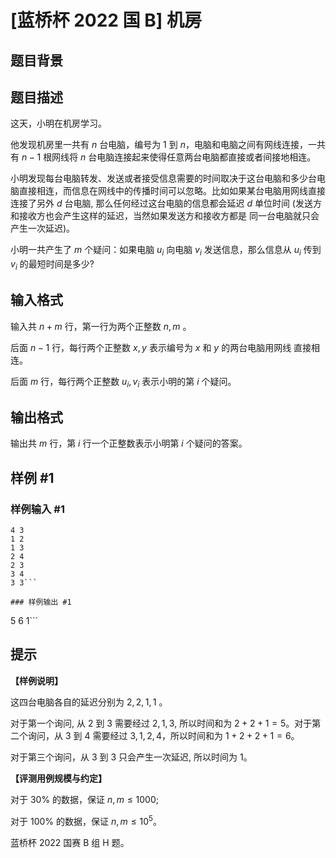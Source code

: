 # [蓝桥杯 2022 国 B] 机房

## 题目背景



## 题目描述

这天，小明在机房学习。

他发现机房里一共有 $n$ 台电脑，编号为 1 到 $n$，电脑和电脑之间有网线连接，一共有 $n-1$ 根网线将 $n$ 台电脑连接起来使得任意两台电脑都直接或者间接地相连。

小明发现每台电脑转发、发送或者接受信息需要的时间取决于这台电脑和多少台电脑直接相连，而信息在网线中的传播时间可以忽略。比如如果某台电脑用网线直接连接了另外 $d$ 台电脑, 那么任何经过这台电脑的信息都会延迟 $d$ 单位时间 (发送方和接收方也会产生这样的延迟，当然如果发送方和接收方都是 同一台电脑就只会产生一次延迟)。

小明一共产生了 $m$ 个疑问：如果电脑 $u_{i}$ 向电脑 $v_{i}$ 发送信息，那么信息从 $u_{i}$ 传到 $v_{i}$ 的最短时间是多少?


## 输入格式

输入共 $n+m$ 行，第一行为两个正整数 $n, m$ 。

后面 $n-1$ 行，每行两个正整数 $x, y$ 表示编号为 $x$ 和 $y$ 的两台电脑用网线 直接相连。

后面 $m$ 行，每行两个正整数 $u_{i}, v_{i}$ 表示小明的第 $i$ 个疑问。


## 输出格式

输出共 $m$ 行，第 $i$ 行一个正整数表示小明第 $i$ 个疑问的答案。

## 样例 #1

### 样例输入 #1
```
4 3
1 2
1 3
2 4
2 3
3 4
3 3```

### 样例输出 #1

```
5
6
1```

## 提示

**【样例说明】**

这四台电脑各自的延迟分别为 $2,2,1,1$ 。

对于第一个询问, 从 $2$ 到 $3$ 需要经过 $2,1,3$, 所以时间和为 $2+2+1=5$。对于第二个询问，从 $3$ 到 $4$ 需要经过 $3,1,2,4$，所以时间和为 $1+2+2+1=6$。

对于第三个询问，从 $3$ 到 $3$ 只会产生一次延迟, 所以时间为 1。

**【评测用例规模与约定】**

对于 $30 \%$ 的数据，保证 $n, m \leq 1000$;

对于 $100 \%$ 的数据，保证 $n, m \leq 10^5$。

蓝桥杯 2022 国赛 B 组 H 题。
